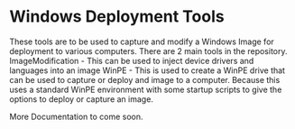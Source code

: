 # Windows Deployment Tools
These tools are to be used to capture and modify a Windows Image for deployment to various computers.
There are 2 main tools in the repository.
    ImageModification - This can be used to inject device drivers and languages into an image
    WinPE - This is used to create a WinPE drive that can be used to capture or deploy and image to a computer. Because this uses a standard WinPE environment with some startup scripts to give the options to deploy or capture an image.

More Documentation to come soon.